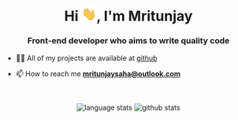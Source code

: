<h1 align="center">Hi <img src="https://raw.githubusercontent.com/ABSphreak/ABSphreak/master/gifs/Hi.gif" width="30px">, I'm Mritunjay</h1>
<h3 align="center">Front-end developer who aims to write quality code</h3>

- 👨‍💻 All of my projects are available at [github](https//github.com/mritunjaysaha)

- 📫 How to reach me **mritunjaysaha@outlook.com**


<br/>
<p align="center">
<a>
<img align="center" src="https://github-readme-stats.vercel.app/api/top-langs/?username=mritunjaysaha&theme=tokyonight&hide=glsl,python" alt="language stats"/>
</a>

<a>
<img align="center" src="https://github-readme-stats.vercel.app/api?username=mritunjaysaha&count_private=true&show_icons=true&theme=tokyonight" alt="github stats"/>
</a>

</p>



<!--
**mritunjaysaha/mritunjaysaha** is a ✨ _special_ ✨ repository because its `README.md` (this file) appears on your GitHub profile.

Here are some ideas to get you started:

- 🔭 I’m currently working on ...
- 🌱 I’m currently learning ...
- 👯 I’m looking to collaborate on ...
- 🤔 I’m looking for help with ...
- 💬 Ask me about ...
- 📫 How to reach me: ...
- 😄 Pronouns: ...
- ⚡ Fun fact: ...
-->
